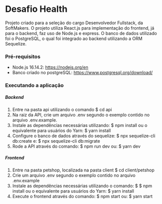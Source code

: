 # Desafio Health
Projeto criado para a seleção do cargo Desenvolvedor Fullstack, da SoftMakers. O projeto utiliza React.js para implementação do frontend, já para o backend, faz uso de Node.js e express. O banco de dados utilizado foi o PostgreSQL, o qual foi integrado ao backend utilizando a ORM Sequelize.

### Pré-requisitos
* Node.js 16.14.2: https://nodejs.org/en
* Banco criado no postgreSQL: https://www.postgresql.org/download/

### Executando a aplicação
##### Backend
1. Entre na pasta api utilizando o comando  $ cd api
2. Na raiz da API, crie um arquivo .env segundo o exemplo contido no arquivo .env.example.
3. Instale as dependências necessárias utilizando:
$ npm install 
ou o equivalente para usuários do Yarn:
$ yarn install 
4. Configure o banco de dados através do sequelize:
$ npx sequelize-cli db:create 
e:
$ npx sequelize-cli db:migrate 
5. Rode a API através do comando:
$ npm run dev
ou:
$ yarn dev

##### Frontend

1. Entre na pasta petshop, localizada na pasta client
$ cd client/petshop
2. Crie um arquivo .env segundo o exemplo contido no arquivo .env.example
3. Instale as dependências necessárias utilizando o comando:
$ $ npm install
ou o equivalente para usuários do Yarn:
$ yarn install
5. Execute o frontend através do comando:
$ npm start
ou:
$ yarn start